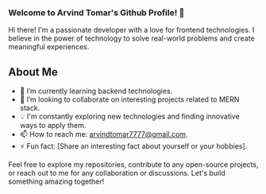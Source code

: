 ### Welcome to Arvind Tomar's Github Profile! 👋

Hi there! I'm  a passionate developer with a love for frontend technologies. I believe in the power of technology to solve real-world problems and create meaningful experiences.

## About Me

- 🌱 I’m currently learning backend technologies.
- 👯 I’m looking to collaborate on interesting projects related to MERN stack.
- 💡 I'm constantly exploring new technologies and finding innovative ways to apply them.
- 📫 How to reach me: arvindtomar7777@gmail.com.
- ⚡ Fun fact: [Share an interesting fact about yourself or your hobbies].

Feel free to explore my repositories, contribute to any open-source projects, or reach out to me for any collaboration or discussions. Let's build something amazing together!
